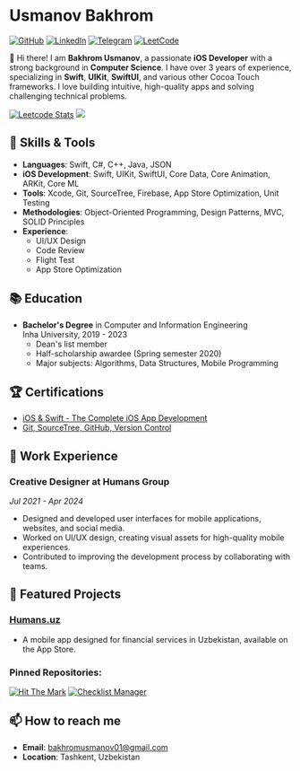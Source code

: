 # Usmanov Bakhrom

[![GitHub](https://img.shields.io/badge/GitHub-Profile-black?logo=github)](https://github.com/bakhromusmanov)
[![LinkedIn](https://img.shields.io/badge/LinkedIn-Profile-blue?logo=linkedin)](https://www.linkedin.com/in/bakhromusmanov)
[![Telegram](https://img.shields.io/badge/Telegram-Contact-informational?logo=telegram)](https://t.me/bakhromusmanov)
[![LeetCode](https://img.shields.io/badge/LeetCode-Profile-orange?logo=leetcode)](https://leetcode.com/u/bakhromusmanov/)

👋 Hi there! I am **Bakhrom Usmanov**, a passionate **iOS Developer** with a strong background in **Computer Science**. I have over 3 years of experience, specializing in **Swift**, **UIKit**, **SwiftUI**, and various other Cocoa Touch frameworks. I love building intuitive, high-quality apps and solving challenging technical problems.

[![Leetcode Stats](https://leetcard.jacoblin.cool/bakhromusmanov)](https://leetcode.com/bakhromusmanov)
![](https://leetcard.jacoblin.cool/bakhromusmanov?ext=heatmap)

## 🚀 Skills & Tools
- **Languages**: Swift, C#, C++, Java, JSON
- **iOS Development**: Swift, UIKit, SwiftUI, Core Data, Core Animation, ARKit, Core ML
- **Tools**: Xcode, Git, SourceTree, Firebase, App Store Optimization, Unit Testing
- **Methodologies**: Object-Oriented Programming, Design Patterns, MVC, SOLID Principles
- **Experience**: 
  - UI/UX Design
  - Code Review
  - Flight Test
  - App Store Optimization

## 📚 Education
- **Bachelor's Degree** in Computer and Information Engineering  
  Inha University, 2019 - 2023  
  - Dean's list member  
  - Half-scholarship awardee (Spring semester 2020)
  - Major subjects: Algorithms, Data Structures, Mobile Programming

## 🏆 Certifications
- [iOS & Swift - The Complete iOS App Development](https://www.udemy.com/certificate/UC-acf40f11-80e6-48e4-bdbb-6c0b127d8d0b/)
- [Git, SourceTree, GitHub, Version Control](https://www.udemy.com/certificate/UC-090d5b8b-2ac6-4ad6-aa72-2e912a1227e6/)

## 💼 Work Experience
### Creative Designer at **Humans Group**  
*Jul 2021 - Apr 2024*  
- Designed and developed user interfaces for mobile applications, websites, and social media.
- Worked on UI/UX design, creating visual assets for high-quality mobile experiences.
- Contributed to improving the development process by collaborating with teams.

## 📱 Featured Projects
### [Humans.uz](https://apps.apple.com/uz/app/humans-uz/id1508198703)
- A mobile app designed for financial services in Uzbekistan, available on the App Store.

### Pinned Repositories:
[![Hit The Mark](https://github-readme-stats.vercel.app/api/pin/?username=bakhromusmanov&repo=hit-the-mark)](https://github.com/bakhromusmanov/hit-the-mark)
[![Checklist Manager](https://github-readme-stats.vercel.app/api/pin/?username=bakhromusmanov&repo=checklist-manager)](https://github.com/bakhromusmanov/checklist-manager)

## 📫 How to reach me
- **Email**: bakhromusmanov01@gmail.com
- **Location**: Tashkent, Uzbekistan
